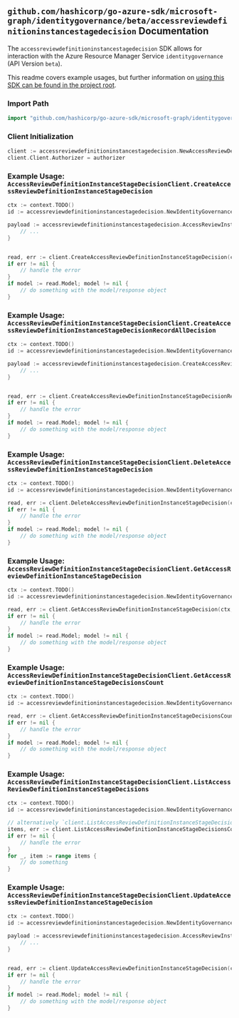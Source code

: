 
## `github.com/hashicorp/go-azure-sdk/microsoft-graph/identitygovernance/beta/accessreviewdefinitioninstancestagedecision` Documentation

The `accessreviewdefinitioninstancestagedecision` SDK allows for interaction with the Azure Resource Manager Service `identitygovernance` (API Version `beta`).

This readme covers example usages, but further information on [using this SDK can be found in the project root](https://github.com/hashicorp/go-azure-sdk/tree/main/docs).

### Import Path

```go
import "github.com/hashicorp/go-azure-sdk/microsoft-graph/identitygovernance/beta/accessreviewdefinitioninstancestagedecision"
```


### Client Initialization

```go
client := accessreviewdefinitioninstancestagedecision.NewAccessReviewDefinitionInstanceStageDecisionClientWithBaseURI("https://management.azure.com")
client.Client.Authorizer = authorizer
```


### Example Usage: `AccessReviewDefinitionInstanceStageDecisionClient.CreateAccessReviewDefinitionInstanceStageDecision`

```go
ctx := context.TODO()
id := accessreviewdefinitioninstancestagedecision.NewIdentityGovernanceAccessReviewDefinitionIdInstanceIdStageID("accessReviewScheduleDefinitionIdValue", "accessReviewInstanceIdValue", "accessReviewStageIdValue")

payload := accessreviewdefinitioninstancestagedecision.AccessReviewInstanceDecisionItem{
	// ...
}


read, err := client.CreateAccessReviewDefinitionInstanceStageDecision(ctx, id, payload)
if err != nil {
	// handle the error
}
if model := read.Model; model != nil {
	// do something with the model/response object
}
```


### Example Usage: `AccessReviewDefinitionInstanceStageDecisionClient.CreateAccessReviewDefinitionInstanceStageDecisionRecordAllDecision`

```go
ctx := context.TODO()
id := accessreviewdefinitioninstancestagedecision.NewIdentityGovernanceAccessReviewDefinitionIdInstanceIdStageID("accessReviewScheduleDefinitionIdValue", "accessReviewInstanceIdValue", "accessReviewStageIdValue")

payload := accessreviewdefinitioninstancestagedecision.CreateAccessReviewDefinitionInstanceStageDecisionRecordAllDecisionRequest{
	// ...
}


read, err := client.CreateAccessReviewDefinitionInstanceStageDecisionRecordAllDecision(ctx, id, payload)
if err != nil {
	// handle the error
}
if model := read.Model; model != nil {
	// do something with the model/response object
}
```


### Example Usage: `AccessReviewDefinitionInstanceStageDecisionClient.DeleteAccessReviewDefinitionInstanceStageDecision`

```go
ctx := context.TODO()
id := accessreviewdefinitioninstancestagedecision.NewIdentityGovernanceAccessReviewDefinitionIdInstanceIdStageIdDecisionID("accessReviewScheduleDefinitionIdValue", "accessReviewInstanceIdValue", "accessReviewStageIdValue", "accessReviewInstanceDecisionItemIdValue")

read, err := client.DeleteAccessReviewDefinitionInstanceStageDecision(ctx, id, accessreviewdefinitioninstancestagedecision.DefaultDeleteAccessReviewDefinitionInstanceStageDecisionOperationOptions())
if err != nil {
	// handle the error
}
if model := read.Model; model != nil {
	// do something with the model/response object
}
```


### Example Usage: `AccessReviewDefinitionInstanceStageDecisionClient.GetAccessReviewDefinitionInstanceStageDecision`

```go
ctx := context.TODO()
id := accessreviewdefinitioninstancestagedecision.NewIdentityGovernanceAccessReviewDefinitionIdInstanceIdStageIdDecisionID("accessReviewScheduleDefinitionIdValue", "accessReviewInstanceIdValue", "accessReviewStageIdValue", "accessReviewInstanceDecisionItemIdValue")

read, err := client.GetAccessReviewDefinitionInstanceStageDecision(ctx, id, accessreviewdefinitioninstancestagedecision.DefaultGetAccessReviewDefinitionInstanceStageDecisionOperationOptions())
if err != nil {
	// handle the error
}
if model := read.Model; model != nil {
	// do something with the model/response object
}
```


### Example Usage: `AccessReviewDefinitionInstanceStageDecisionClient.GetAccessReviewDefinitionInstanceStageDecisionsCount`

```go
ctx := context.TODO()
id := accessreviewdefinitioninstancestagedecision.NewIdentityGovernanceAccessReviewDefinitionIdInstanceIdStageID("accessReviewScheduleDefinitionIdValue", "accessReviewInstanceIdValue", "accessReviewStageIdValue")

read, err := client.GetAccessReviewDefinitionInstanceStageDecisionsCount(ctx, id, accessreviewdefinitioninstancestagedecision.DefaultGetAccessReviewDefinitionInstanceStageDecisionsCountOperationOptions())
if err != nil {
	// handle the error
}
if model := read.Model; model != nil {
	// do something with the model/response object
}
```


### Example Usage: `AccessReviewDefinitionInstanceStageDecisionClient.ListAccessReviewDefinitionInstanceStageDecisions`

```go
ctx := context.TODO()
id := accessreviewdefinitioninstancestagedecision.NewIdentityGovernanceAccessReviewDefinitionIdInstanceIdStageID("accessReviewScheduleDefinitionIdValue", "accessReviewInstanceIdValue", "accessReviewStageIdValue")

// alternatively `client.ListAccessReviewDefinitionInstanceStageDecisions(ctx, id, accessreviewdefinitioninstancestagedecision.DefaultListAccessReviewDefinitionInstanceStageDecisionsOperationOptions())` can be used to do batched pagination
items, err := client.ListAccessReviewDefinitionInstanceStageDecisionsComplete(ctx, id, accessreviewdefinitioninstancestagedecision.DefaultListAccessReviewDefinitionInstanceStageDecisionsOperationOptions())
if err != nil {
	// handle the error
}
for _, item := range items {
	// do something
}
```


### Example Usage: `AccessReviewDefinitionInstanceStageDecisionClient.UpdateAccessReviewDefinitionInstanceStageDecision`

```go
ctx := context.TODO()
id := accessreviewdefinitioninstancestagedecision.NewIdentityGovernanceAccessReviewDefinitionIdInstanceIdStageIdDecisionID("accessReviewScheduleDefinitionIdValue", "accessReviewInstanceIdValue", "accessReviewStageIdValue", "accessReviewInstanceDecisionItemIdValue")

payload := accessreviewdefinitioninstancestagedecision.AccessReviewInstanceDecisionItem{
	// ...
}


read, err := client.UpdateAccessReviewDefinitionInstanceStageDecision(ctx, id, payload)
if err != nil {
	// handle the error
}
if model := read.Model; model != nil {
	// do something with the model/response object
}
```
